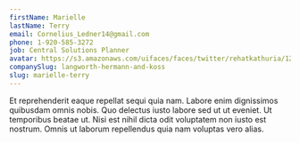 ```yaml
---
firstName: Marielle
lastName: Terry
email: Cornelius_Ledner14@gmail.com
phone: 1-920-585-3272
job: Central Solutions Planner
avatar: https://s3.amazonaws.com/uifaces/faces/twitter/rehatkathuria/128.jpg
companySlug: langworth-hermann-and-koss
slug: marielle-terry
---
```

Et reprehenderit eaque repellat sequi quia nam. Labore enim dignissimos quibusdam omnis nobis. Quo delectus iusto labore sed ut ut eveniet. Ut temporibus beatae ut. Nisi est nihil dicta odit voluptatem non iusto est nostrum. Omnis ut laborum repellendus quia nam voluptas vero alias.
